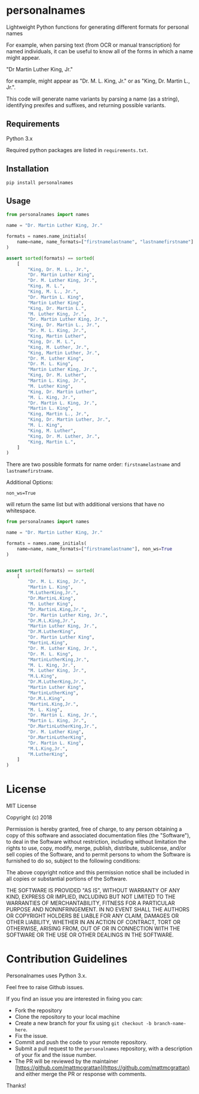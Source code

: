 # personalnames
Lightweight Python functions for generating different formats for personal names

For example, when parsing text (from OCR or manual transcription) for named individuals, it can be useful to know all of the forms in which a name might appear.

"Dr Martin Luther King, Jr."

for example, might appear as "Dr. M. L. King, Jr." or as "King, Dr. Martin L., Jr.".

This code will generate name variants by parsing a name (as a string), identifying prexifes and suffixes, and returning possible variants.

## Requirements

Python 3.x

Required python packages are listed in `requirements.txt`.

## Installation

`pip install personalnames`

## Usage

```python
from personalnames import names

name = "Dr. Martin Luther King, Jr."

formats = names.name_initials(
    name=name, name_formats=["firstnamelastname", "lastnamefirstname"]
)

assert sorted(formats) == sorted(
    [
        "King, Dr. M. L., Jr.",
        "Dr. Martin Luther King",
        "Dr. M. Luther King, Jr.",
        "King, M. L.",
        "King, M. L., Jr.",
        "Dr. Martin L. King",
        "Martin Luther King",
        "King, Dr. Martin L.",
        "M. Luther King, Jr.",
        "Dr. Martin Luther King, Jr.",
        "King, Dr. Martin L., Jr.",
        "Dr. M. L. King, Jr.",
        "King, Martin Luther",
        "King, Dr. M. L.",
        "King, M. Luther, Jr.",
        "King, Martin Luther, Jr.",
        "Dr. M. Luther King",
        "Dr. M. L. King",
        "Martin Luther King, Jr.",
        "King, Dr. M. Luther",
        "Martin L. King, Jr.",
        "M. Luther King",
        "King, Dr. Martin Luther",
        "M. L. King, Jr.",
        "Dr. Martin L. King, Jr.",
        "Martin L. King",
        "King, Martin L., Jr.",
        "King, Dr. Martin Luther, Jr.",
        "M. L. King",
        "King, M. Luther",
        "King, Dr. M. Luther, Jr.",
        "King, Martin L.",
    ]
)
```

There are two possible formats for name order: `firstnamelastname` and `lastnamefirstname`.

Additional Options:

`non_ws=True`

will return the same list but with additional versions that have no whitespace.

```python
from personalnames import names

name = "Dr. Martin Luther King, Jr."

formats = names.name_initials(
    name=name, name_formats=["firstnamelastname"], non_ws=True
)


assert sorted(formats) == sorted(
    [
        "Dr. M. L. King, Jr.",
        "Martin L. King",
        "M.LutherKing,Jr.",
        "Dr.MartinL.King",
        "M. Luther King",
        "Dr.MartinL.King,Jr.",
        "Dr. Martin Luther King, Jr.",
        "Dr.M.L.King,Jr.",
        "Martin Luther King, Jr.",
        "Dr.M.LutherKing",
        "Dr. Martin Luther King",
        "MartinL.King",
        "Dr. M. Luther King, Jr.",
        "Dr. M. L. King",
        "MartinLutherKing,Jr.",
        "M. L. King, Jr.",
        "M. Luther King, Jr.",
        "M.L.King",
        "Dr.M.LutherKing,Jr.",
        "Martin Luther King",
        "MartinLutherKing",
        "Dr.M.L.King",
        "MartinL.King,Jr.",
        "M. L. King",
        "Dr. Martin L. King, Jr.",
        "Martin L. King, Jr.",
        "Dr.MartinLutherKing,Jr.",
        "Dr. M. Luther King",
        "Dr.MartinLutherKing",
        "Dr. Martin L. King",
        "M.L.King,Jr.",
        "M.LutherKing",
    ]
)
```

# License

MIT License

Copyright (c) 2018 

Permission is hereby granted, free of charge, to any person obtaining a copy
of this software and associated documentation files (the "Software"), to deal
in the Software without restriction, including without limitation the rights
to use, copy, modify, merge, publish, distribute, sublicense, and/or sell
copies of the Software, and to permit persons to whom the Software is
furnished to do so, subject to the following conditions:

The above copyright notice and this permission notice shall be included in all
copies or substantial portions of the Software.

THE SOFTWARE IS PROVIDED "AS IS", WITHOUT WARRANTY OF ANY KIND, EXPRESS OR
IMPLIED, INCLUDING BUT NOT LIMITED TO THE WARRANTIES OF MERCHANTABILITY,
FITNESS FOR A PARTICULAR PURPOSE AND NONINFRINGEMENT. IN NO EVENT SHALL THE
AUTHORS OR COPYRIGHT HOLDERS BE LIABLE FOR ANY CLAIM, DAMAGES OR OTHER
LIABILITY, WHETHER IN AN ACTION OF CONTRACT, TORT OR OTHERWISE, ARISING FROM,
OUT OF OR IN CONNECTION WITH THE SOFTWARE OR THE USE OR OTHER DEALINGS IN THE
SOFTWARE.

# Contribution Guidelines

Personalnames uses Python 3.x. 

Feel free to raise Github issues. 

If you find an issue you are interested in fixing you can:


* Fork the repository
* Clone the repository to your local machine
* Create a new branch for your fix using `git checkout -b branch-name-here`.
* Fix the issue.
* Commit and push the code to your remote repository.
* Submit a pull request to the `personalnames` repository, with a description of your fix and the issue number.
* The PR will be reviewed by the maintainer [https://github.com/mattmcgrattan](https://github.com/mattmcgrattan) and either merge the PR or response with comments.

Thanks!
